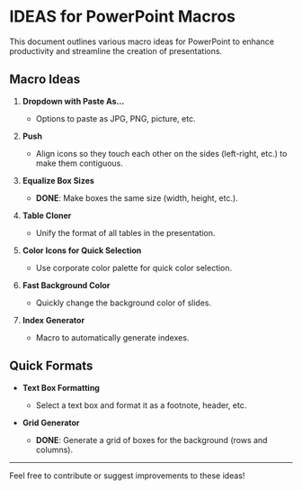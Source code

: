 # IDEAS for PowerPoint Macros

This document outlines various macro ideas for PowerPoint to enhance productivity and streamline the creation of presentations.

## Macro Ideas

1. **Dropdown with Paste As...**  
   - Options to paste as JPG, PNG, picture, etc.

2. **Push**  
   - Align icons so they touch each other on the sides (left-right, etc.) to make them contiguous.

3. **Equalize Box Sizes**  
   - **DONE**: Make boxes the same size (width, height, etc.).

4. **Table Cloner**  
   - Unify the format of all tables in the presentation.

5. **Color Icons for Quick Selection**  
   - Use corporate color palette for quick color selection.

6. **Fast Background Color**  
   - Quickly change the background color of slides.

7. **Index Generator**  
   - Macro to automatically generate indexes.

## Quick Formats

- **Text Box Formatting**  
  - Select a text box and format it as a footnote, header, etc.

- **Grid Generator**  
  - **DONE**: Generate a grid of boxes for the background (rows and columns).

---

Feel free to contribute or suggest improvements to these ideas!
